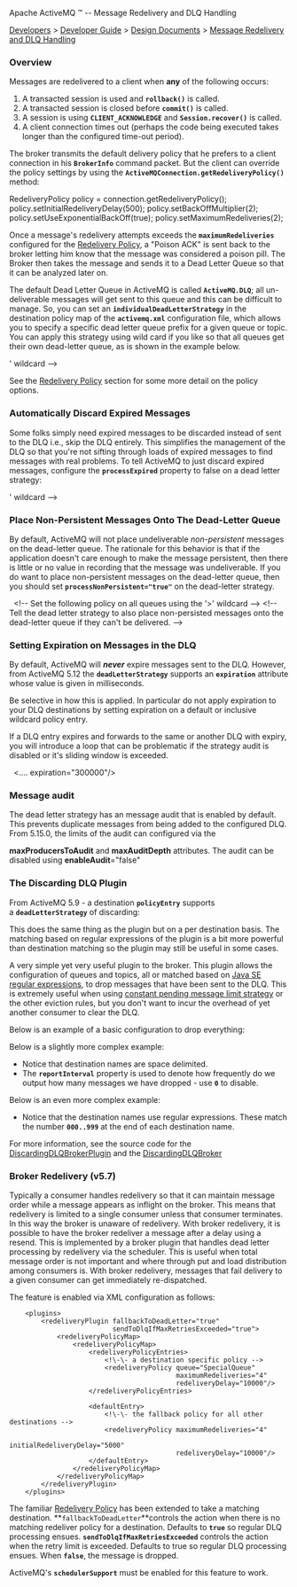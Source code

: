 Apache ActiveMQ ™ -- Message Redelivery and DLQ Handling 

[Developers](developers.html) > [Developer Guide](developer-guide.html) > [Design Documents](design-documents.html) > [Message Redelivery and DLQ Handling](message-redelivery-and-dlq-handling.html)


### Overview

Messages are redelivered to a client when **any** of the following occurs:

1.  A transacted session is used and **`rollback()`** is called.
2.  A transacted session is closed before **`commit()`** is called.
3.  A session is using **`CLIENT_ACKNOWLEDGE`** and **`Session.recover()`** is called.
4.  A client connection times out (perhaps the code being executed takes longer than the configured time-out period).

The broker transmits the default delivery policy that he prefers to a client connection in his **`BrokerInfo`** command packet. But the client can override the policy settings by using the **`ActiveMQConnection.getRedeliveryPolicy()`** method:

RedeliveryPolicy policy = connection.getRedeliveryPolicy();
policy.setInitialRedeliveryDelay(500);
policy.setBackOffMultiplier(2);
policy.setUseExponentialBackOff(true);
policy.setMaximumRedeliveries(2);

Once a message's redelivery attempts exceeds the **`maximumRedeliveries`** configured for the [Redelivery Policy](redelivery-policy.html), a "Poison ACK" is sent back to the broker letting him know that the message was considered a poison pill. The Broker then takes the message and sends it to a Dead Letter Queue so that it can be analyzed later on.

The default Dead Letter Queue in ActiveMQ is called **`ActiveMQ.DLQ`**; all un-deliverable messages will get sent to this queue and this can be difficult to manage. So, you can set an **`individualDeadLetterStrategy`** in the destination policy map of the **`activemq.xml`** configuration file, which allows you to specify a specific dead letter queue prefix for a given queue or topic. You can apply this strategy using wild card if you like so that all queues get their own dead-letter queue, as is shown in the example below.

<broker>
  
  <destinationPolicy>
    <policyMap>
      <policyEntries>
        <!\-\- Set the following policy on all queues using the '>' wildcard -->
        <policyEntry queue=">">
          <deadLetterStrategy>
            <!--
              Use the prefix 'DLQ.' for the destination name, and make
              the DLQ a queue rather than a topic
            -->
            <individualDeadLetterStrategy queuePrefix="DLQ." useQueueForQueueMessages="true"/>
          </deadLetterStrategy>
        </policyEntry>
      </policyEntries>
    </policyMap>
  </destinationPolicy>
  
</broker>

See the [Redelivery Policy](redelivery-policy.html) section for some more detail on the policy options.

### Automatically Discard Expired Messages

Some folks simply need expired messages to be discarded instead of sent to the DLQ i.e., skip the DLQ entirely. This simplifies the management of the DLQ so that you're not sifting through loads of expired messages to find messages with real problems. To tell ActiveMQ to just discard expired messages, configure the **`processExpired`** property to false on a dead letter strategy:

<broker>
  
  <destinationPolicy>
   <policyMap>
     <policyEntries>
       <!\-\- Set the following policy on all queues using the '>' wildcard -->
       <policyEntry queue=">">
         <!\-\- 
           Tell the dead letter strategy not to process expired messages
           so that they will just be discarded instead of being sent to
           the DLQ 
         -->
         <deadLetterStrategy>
           <sharedDeadLetterStrategy processExpired="false" />
         </deadLetterStrategy>
       </policyEntry>
     </policyEntries>
   </policyMap>
  </destinationPolicy>
  
</broker>

### Place Non-Persistent Messages Onto The Dead-Letter Queue

By default, ActiveMQ will not place undeliverable _non-persistent_ messages on the dead-letter queue. The rationale for this behavior is that if the application doesn't care enough to make the message persistent, then there is little or no value in recording that the message was undeliverable. If you do want to place non-persistent messages on the dead-letter queue, then you should set **`processNonPersistent="true"`** on the dead-letter strategy.

<broker>
  
  <destinationPolicy>
   <policyMap>
     <policyEntries>
       <!\-\- Set the following policy on all queues using the '>' wildcard -->
       <policyEntry queue=">">
         <!\-\- 
           Tell the dead letter strategy to also place non-persisted messages 
           onto the dead-letter queue if they can't be delivered.
         -->
         <deadLetterStrategy>
           <sharedDeadLetterStrategy processNonPersistent="true" />
         </deadLetterStrategy>
       </policyEntry>
     </policyEntries>
   </policyMap>
  </destinationPolicy>
  
</broker>

### Setting Expiration on Messages in the DLQ

By default, ActiveMQ will **_never_** expire messages sent to the DLQ. However, from ActiveMQ 5.12 the **`deadLetterStrategy`** supports an **`expiration`** attribute whose value is given in milliseconds.

Be selective in how this is applied. In particular do not apply expiration to your DLQ destinations by setting expiration on a default or inclusive wildcard policy entry.

If a DLQ entry expires and forwards to the same or another DLQ with expiry, you will introduce a loop that can be problematic if the strategy audit is disabled or it's sliding window is exceeded.

<broker>
  
  <destinationPolicy>
   <policyMap>
     <policyEntries>
       <policyEntry queue="QueueWhereItIsOkToExpireDLQEntries">
         <deadLetterStrategy>
           <.... expiration="300000"/>
         </deadLetterStrategy>
       </policyEntry>
     </policyEntries>
   </policyMap>
  </destinationPolicy>
  
</broker>

### Message audit

The dead letter strategy has an message audit that is enabled by default. This prevents duplicate messages from being added to the configured DLQ. From 5.15.0, the limits of the audit can configured via the

**maxProducersToAudit** and **maxAuditDepth** attributes. The audit can be disabled using **enableAudit**="false"

### The Discarding DLQ Plugin

From ActiveMQ 5.9 - a destination **`policyEntry`** supports a **`deadLetterStrategy`** of discarding:

<deadLetterStrategy>
    <discarding/>
</deadLetterStrategy>

This does the same thing as the plugin but on a per destination basis. The matching based on regular expressions of the plugin is a bit more powerful than destination matching so the plugin may still be useful in some cases.

A very simple yet very useful plugin to the broker. This plugin allows the configuration of queues and topics, all or matched based on [Java SE regular expressions](http://java.sun.com/j2se/1.5.0/docs/api/java/util/regex/Pattern.html), to drop messages that have been sent to the DLQ. This is extremely useful when using [constant pending message limit strategy](slow-consumer-handling.html) or the other eviction rules, but you don't want to incur the overhead of yet another consumer to clear the DLQ.

Below is an example of a basic configuration to drop everything:

<beans> 
  <broker>
    <plugins>
      <discardingDLQBrokerPlugin dropAll="true" dropTemporaryTopics="true" dropTemporaryQueues="true"/>
    </plugins>
  </broker>
</beans>

Below is a slightly more complex example:

<beans> 
  <broker>
    <plugins>
      <discardingDLQBrokerPlugin dropOnly="MY.EXAMPLE.TOPIC.29 MY.EXAMPLE.QUEUE.87" reportInterval="1000"/>
    </plugins>
  </broker>
</beans>

*   Notice that destination names are space delimited.
*   The **`reportInterval`** property is used to denote how frequently do we output how many messages we have dropped - use **`0`** to disable.

Below is an even more complex example:

<beans> 
  <broker>
    <plugins>
      <discardingDLQBrokerPlugin dropOnly="MY.EXAMPLE.TOPIC.\[0-9\]{3} MY.EXAMPLE.QUEUE.\[0-9\]{3}" reportInterval="3000"/>
    </plugins>
  </broker>
</beans>

*   Notice that the destination names use regular expressions. These match the number **`000..999`** at the end of each destination name.

For more information, see the source code for the [DiscardingDLQBrokerPlugin](https://svn.apache.org/repos/asf/activemq/trunk/activemq-broker/src/main/java/org/apache/activemq/plugin/DiscardingDLQBrokerPlugin.java) and the [DiscardingDLQBroker](https://svn.apache.org/repos/asf/activemq/trunk/activemq-broker/src/main/java/org/apache/activemq/plugin/DiscardingDLQBroker.java)

### Broker Redelivery (v5.7)

Typically a consumer handles redelivery so that it can maintain message order while a message appears as inflight on the broker. This means that redelivery is limited to a single consumer unless that consumer terminates. In this way the broker is unaware of redelivery. With broker redelivery, it is possible to have the broker redeliver a message after a delay using a resend. This is implemented by a broker plugin that handles dead letter processing by redelivery via the scheduler. This is useful when total message order is not important and where through put and load distribution among consumers is. With broker redelivery, messages that fail delivery to a given consumer can get immediately re-dispatched.

  
The feature is enabled via XML configuration as follows:

<broker schedulerSupport="true">
        
        <plugins>
            <redeliveryPlugin fallbackToDeadLetter="true" 
                              sendToDlqIfMaxRetriesExceeded="true">
                <redeliveryPolicyMap>
                    <redeliveryPolicyMap>
                        <redeliveryPolicyEntries>
                            <!\-\- a destination specific policy -->
                            <redeliveryPolicy queue="SpecialQueue" 
                                              maximumRedeliveries="4" 
                                              redeliveryDelay="10000"/>
                        </redeliveryPolicyEntries>
                        
                        <defaultEntry>
                            <!\-\- the fallback policy for all other destinations -->
                            <redeliveryPolicy maximumRedeliveries="4" 
                                              initialRedeliveryDelay="5000"
                                              redeliveryDelay="10000"/>
                        </defaultEntry>
                    </redeliveryPolicyMap>
                </redeliveryPolicyMap>
            </redeliveryPlugin>
        </plugins>
        
</broker> 

The familiar [Redelivery Policy](redelivery-policy.html) has been extended to take a matching destination. **`fallbackToDeadLetter`**controls the action when there is no matching redeliver policy for a destination. Defaults to **`true`** so regular DLQ processing ensues. **`sendToDlqIfMaxRetriesExceeded`** controls the action when the retry limit is exceeded. Defaults to true so regular DLQ processing ensues. When **`false`**, the message is dropped.

ActiveMQ's **`schedulerSupport`** must be enabled for this feature to work.

